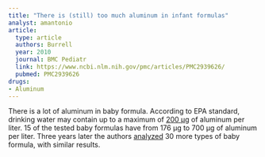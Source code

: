```yaml
---
title: "There is (still) too much aluminum in infant formulas"
analyst: amantonio
article:
  type: article
  authors: Burrell
  year: 2010
  journal: BMC Pediatr
  link: https://www.ncbi.nlm.nih.gov/pmc/articles/PMC2939626/
  pubmed: PMC2939626
drugs:
- Aluminum
---
```


There is a lot of aluminum in baby formula. According to EPA standard, drinking water may contain up to a maximum of [200 µg](https://www.epa.gov/dwstandardsregulations/secondary-drinking-water-standards-guidance-nuisance-chemicals) of aluminum per liter. 15 of the tested baby formulas have from 176 µg to 700 µg of aluminum per liter.
Three years later the authors [analyzed](https://www.ncbi.nlm.nih.gov/pmc/articles/PMC3851493) 30 more types of baby formula, with similar results.
